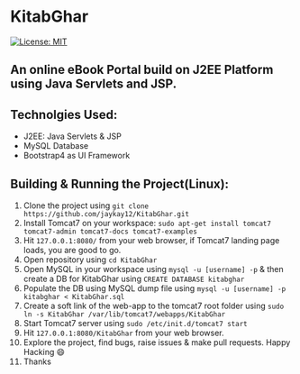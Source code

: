 # KitabGhar
[![License: MIT](https://img.shields.io/badge/License-MIT-yellow.svg)](https://github.com/jaykay12/KitabGhar/blob/master/LICENSE)

## An online eBook Portal build on J2EE Platform using Java Servlets and JSP.

## Technolgies Used:
 - J2EE: Java Servlets & JSP
 - MySQL Database
 - Bootstrap4 as UI Framework
 
## Building & Running the Project(Linux):
1. Clone the project using `git clone https://github.com/jaykay12/KitabGhar.git`
2. Install Tomcat7 on your workspace:
    `sudo apt-get install tomcat7 tomcat7-admin tomcat7-docs tomcat7-examples`
3. Hit `127.0.0.1:8080/` from your web browser, if Tomcat7 landing page loads, you are good to go.
4. Open repository using `cd KitabGhar`
5. Open MySQL in your workspace using `mysql -u [username] -p` & then create a DB for KitabGhar using `CREATE DATABASE kitabghar`
6. Populate the DB using MySQL dump file using `mysql -u [username] -p kitabghar < KitabGhar.sql`
7. Create a soft link of the web-app to the tomcat7 root folder using `sudo ln -s KitabGhar /var/lib/tomcat7/webapps/KitabGhar`
8. Start Tomcat7 server using `sudo /etc/init.d/tomcat7 start`
9. Hit `127.0.0.1:8080/KitabGhar` from your web browser.
10. Explore the project, find bugs, raise issues & make pull requests. Happy Hacking :smile:
11. Thanks
